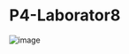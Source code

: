 # P4-Laborator8

![image](https://user-images.githubusercontent.com/101264707/157860537-93057be2-8295-41fc-9829-82ceaa518bb4.png)
